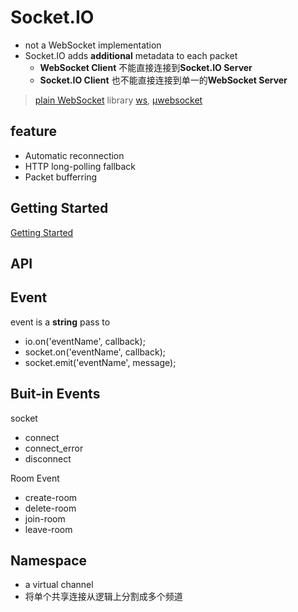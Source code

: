 # Socket.IO

- not a WebSocket implementation
- Socket.IO adds **additional** metadata to each packet
  - **WebSocket Client** 不能直接连接到**Socket.IO Server**
  - **Socket.IO Client** 也不能直接连接到单一的**WebSocket Server**

> [plain WebSocket](JavaScript_WebSocket.md) library [ws](), [μwebsocket]()

## feature

- Automatic reconnection
- HTTP long-polling fallback
- Packet bufferring

## Getting Started

[Getting Started](NodeJS_SocketIO_Getting_Started.md)

## API

## Event

event is a **string** pass to

- io.on('eventName', callback);
- socket.on('eventName', callback);
- socket.emit('eventName', message);

## Buit-in Events

socket

- connect
- connect_error
- disconnect

Room Event

- create-room
- delete-room
- join-room
- leave-room

## Namespace

- a virtual channel
- 将单个共享连接从逻辑上分割成多个频道